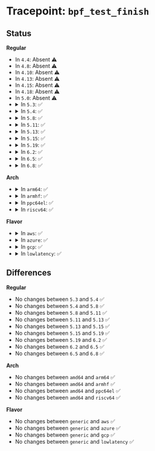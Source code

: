 # Tracepoint: <code>bpf_test_finish</code>

## Status
<b>Regular</b>
<ul>
<li>
In <code>4.4</code>: Absent ⚠️
</li>
<li>
In <code>4.8</code>: Absent ⚠️
</li>
<li>
In <code>4.10</code>: Absent ⚠️
</li>
<li>
In <code>4.13</code>: Absent ⚠️
</li>
<li>
In <code>4.15</code>: Absent ⚠️
</li>
<li>
In <code>4.18</code>: Absent ⚠️
</li>
<li>
In <code>5.0</code>: Absent ⚠️
</li>
<li>
<details>
<summary>In <code>5.3</code>: ✅</summary>

Event:

```c
struct trace_event_raw_bpf_test_finish {
    struct trace_entry ent;
    int err;
    char __data[0];
};
```
Function:

```c
void trace_event_raw_event_bpf_test_finish(void *__data, int *err);
```
</details>
</li>
<li>
<details>
<summary>In <code>5.4</code>: ✅</summary>

Event:

```c
struct trace_event_raw_bpf_test_finish {
    struct trace_entry ent;
    int err;
    char __data[0];
};
```
Function:

```c
void trace_event_raw_event_bpf_test_finish(void *__data, int *err);
```
</details>
</li>
<li>
<details>
<summary>In <code>5.8</code>: ✅</summary>

Event:

```c
struct trace_event_raw_bpf_test_finish {
    struct trace_entry ent;
    int err;
    char __data[0];
};
```
Function:

```c
void trace_event_raw_event_bpf_test_finish(void *__data, int *err);
```
</details>
</li>
<li>
<details>
<summary>In <code>5.11</code>: ✅</summary>

Event:

```c
struct trace_event_raw_bpf_test_finish {
    struct trace_entry ent;
    int err;
    char __data[0];
};
```
Function:

```c
void trace_event_raw_event_bpf_test_finish(void *__data, int *err);
```
</details>
</li>
<li>
<details>
<summary>In <code>5.13</code>: ✅</summary>

Event:

```c
struct trace_event_raw_bpf_test_finish {
    struct trace_entry ent;
    int err;
    char __data[0];
};
```
Function:

```c
void trace_event_raw_event_bpf_test_finish(void *__data, int *err);
```
</details>
</li>
<li>
<details>
<summary>In <code>5.15</code>: ✅</summary>

Event:

```c
struct trace_event_raw_bpf_test_finish {
    struct trace_entry ent;
    int err;
    char __data[0];
};
```
Function:

```c
void trace_event_raw_event_bpf_test_finish(void *__data, int *err);
```
</details>
</li>
<li>
<details>
<summary>In <code>5.19</code>: ✅</summary>

Event:

```c
struct trace_event_raw_bpf_test_finish {
    struct trace_entry ent;
    int err;
    char __data[0];
};
```
Function:

```c
void trace_event_raw_event_bpf_test_finish(void *__data, int *err);
```
</details>
</li>
<li>
<details>
<summary>In <code>6.2</code>: ✅</summary>

Event:

```c
struct trace_event_raw_bpf_test_finish {
    struct trace_entry ent;
    int err;
    char __data[0];
};
```
Function:

```c
void trace_event_raw_event_bpf_test_finish(void *__data, int *err);
```
</details>
</li>
<li>
<details>
<summary>In <code>6.5</code>: ✅</summary>

Event:

```c
struct trace_event_raw_bpf_test_finish {
    struct trace_entry ent;
    int err;
    char __data[0];
};
```
Function:

```c
void trace_event_raw_event_bpf_test_finish(void *__data, int *err);
```
</details>
</li>
<li>
<details>
<summary>In <code>6.8</code>: ✅</summary>

Event:

```c
struct trace_event_raw_bpf_test_finish {
    struct trace_entry ent;
    int err;
    char __data[0];
};
```
Function:

```c
void trace_event_raw_event_bpf_test_finish(void *__data, int *err);
```
</details>
</li>
</ul>
<b>Arch</b>
<ul>
<li>
<details>
<summary>In <code>arm64</code>: ✅</summary>

Event:

```c
struct trace_event_raw_bpf_test_finish {
    struct trace_entry ent;
    int err;
    char __data[0];
};
```
Function:

```c
void trace_event_raw_event_bpf_test_finish(void *__data, int *err);
```
</details>
</li>
<li>
<details>
<summary>In <code>armhf</code>: ✅</summary>

Event:

```c
struct trace_event_raw_bpf_test_finish {
    struct trace_entry ent;
    int err;
    char __data[0];
};
```
Function:

```c
void trace_event_raw_event_bpf_test_finish(void *__data, int *err);
```
</details>
</li>
<li>
<details>
<summary>In <code>ppc64el</code>: ✅</summary>

Event:

```c
struct trace_event_raw_bpf_test_finish {
    struct trace_entry ent;
    int err;
    char __data[0];
};
```
Function:

```c
void trace_event_raw_event_bpf_test_finish(void *__data, int *err);
```
</details>
</li>
<li>
<details>
<summary>In <code>riscv64</code>: ✅</summary>

Event:

```c
struct trace_event_raw_bpf_test_finish {
    struct trace_entry ent;
    int err;
    char __data[0];
};
```
Function:

```c
void trace_event_raw_event_bpf_test_finish(void *__data, int *err);
```
</details>
</li>
</ul>
<b>Flavor</b>
<ul>
<li>
<details>
<summary>In <code>aws</code>: ✅</summary>

Event:

```c
struct trace_event_raw_bpf_test_finish {
    struct trace_entry ent;
    int err;
    char __data[0];
};
```
Function:

```c
void trace_event_raw_event_bpf_test_finish(void *__data, int *err);
```
</details>
</li>
<li>
<details>
<summary>In <code>azure</code>: ✅</summary>

Event:

```c
struct trace_event_raw_bpf_test_finish {
    struct trace_entry ent;
    int err;
    char __data[0];
};
```
Function:

```c
void trace_event_raw_event_bpf_test_finish(void *__data, int *err);
```
</details>
</li>
<li>
<details>
<summary>In <code>gcp</code>: ✅</summary>

Event:

```c
struct trace_event_raw_bpf_test_finish {
    struct trace_entry ent;
    int err;
    char __data[0];
};
```
Function:

```c
void trace_event_raw_event_bpf_test_finish(void *__data, int *err);
```
</details>
</li>
<li>
<details>
<summary>In <code>lowlatency</code>: ✅</summary>

Event:

```c
struct trace_event_raw_bpf_test_finish {
    struct trace_entry ent;
    int err;
    char __data[0];
};
```
Function:

```c
void trace_event_raw_event_bpf_test_finish(void *__data, int *err);
```
</details>
</li>
</ul>

## Differences
<b>Regular</b>
<ul>
<li>
No changes between <code>5.3</code> and <code>5.4</code> ✅
</li>
<li>
No changes between <code>5.4</code> and <code>5.8</code> ✅
</li>
<li>
No changes between <code>5.8</code> and <code>5.11</code> ✅
</li>
<li>
No changes between <code>5.11</code> and <code>5.13</code> ✅
</li>
<li>
No changes between <code>5.13</code> and <code>5.15</code> ✅
</li>
<li>
No changes between <code>5.15</code> and <code>5.19</code> ✅
</li>
<li>
No changes between <code>5.19</code> and <code>6.2</code> ✅
</li>
<li>
No changes between <code>6.2</code> and <code>6.5</code> ✅
</li>
<li>
No changes between <code>6.5</code> and <code>6.8</code> ✅
</li>
</ul>
<b>Arch</b>
<ul>
<li>
No changes between <code>amd64</code> and <code>arm64</code> ✅
</li>
<li>
No changes between <code>amd64</code> and <code>armhf</code> ✅
</li>
<li>
No changes between <code>amd64</code> and <code>ppc64el</code> ✅
</li>
<li>
No changes between <code>amd64</code> and <code>riscv64</code> ✅
</li>
</ul>
<b>Flavor</b>
<ul>
<li>
No changes between <code>generic</code> and <code>aws</code> ✅
</li>
<li>
No changes between <code>generic</code> and <code>azure</code> ✅
</li>
<li>
No changes between <code>generic</code> and <code>gcp</code> ✅
</li>
<li>
No changes between <code>generic</code> and <code>lowlatency</code> ✅
</li>
</ul>
